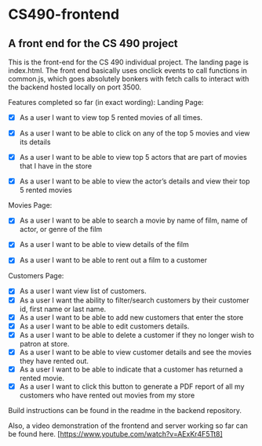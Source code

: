# CS490-frontend
## A front end for the CS 490 project

This is the front-end for the CS 490 individual project.
The landing page is index.html. The front end basically uses onclick events to call functions in common.js, which goes absolutely bonkers with fetch calls to interact with the backend hosted locally on port 3500.

Features completed so far (in exact wording):
Landing Page:
- [x] As a user I want to view top 5 rented movies of all times.
- [x] As a user I want to be able to click on any of the top 5 movies and view its details
- [x] As a user I want to be able to view top 5 actors that are part of movies that I have in the store
- [x] As a user I want to be able to view the actor’s details and view their top 5 rented movies


Movies Page:
- [x] As a user I want to be able to search a movie by name of film, name of actor, or genre of the film
- [x] As a user I want to be able to view details of the film
- [x] As a user I want to be able to rent out a film to a customer


Customers Page:
- [x] As a user I want view list of customers. 
- [x] As a user I want the ability to filter/search customers by their customer id, first name or last name. 
- [x] As a user I want to be able to add new customers that enter the store
- [x] As a user I want to be able to edit customers details. 
- [x] As a user I want to be able to delete a customer if they no longer wish to patron at store.
- [x] As a user I want to be able to view customer details and see the movies they have rented out.
- [x] As a user I want to be able to indicate that a customer has returned a rented movie.
- [x] As a user I want to click this button to generate a PDF report of all my customers who have rented out movies from my store

Build instructions can be found in the readme in the backend repository.

Also, a video demonstration of the frontend and server working so far can be found here.
[https://www.youtube.com/watch?v=AExKr4F5Tt8]